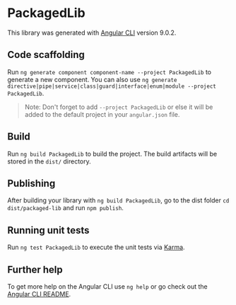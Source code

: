 # PackagedLib

This library was generated with [Angular CLI](https://github.com/angular/angular-cli) version 9.0.2.

## Code scaffolding

Run `ng generate component component-name --project PackagedLib` to generate a new component. You can also use `ng generate directive|pipe|service|class|guard|interface|enum|module --project PackagedLib`.
> Note: Don't forget to add `--project PackagedLib` or else it will be added to the default project in your `angular.json` file. 

## Build

Run `ng build PackagedLib` to build the project. The build artifacts will be stored in the `dist/` directory.

## Publishing

After building your library with `ng build PackagedLib`, go to the dist folder `cd dist/packaged-lib` and run `npm publish`.

## Running unit tests

Run `ng test PackagedLib` to execute the unit tests via [Karma](https://karma-runner.github.io).

## Further help

To get more help on the Angular CLI use `ng help` or go check out the [Angular CLI README](https://github.com/angular/angular-cli/blob/master/README.md).
